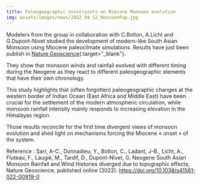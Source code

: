 ```yaml
---
title: Paleogeographic constraints on Miocene Monsoon evolution
img: assets/images/news/2022_04_12_MonsoonPap.jpg
---
```


Modelers from the group in collaboration with C.Bolton, A.Licht and G.Dupont-Nivet studied the development of modern-like South Asian Monsoon
using Miocene paleoclimate simulations. Results have just been publish in [Nature Geoscience](https://rdcu.be/cKXlb ){:target="_blank"}.

They show that monsoon winds and rainfall evolved with different timing during the Neogene as they react to different paleogeographic elements
that have their own chronology. 

This study highlights that (often forgotten) paleogeographic changes at the western border of Indian Ocean (East Africa and Middle East)
have been crucial for the settlement of the modern atmospheric circulation, while monsoon rainfall intensity mainly responds to increasing
elevation in the Himalayas region. 

Those results reconcile for the first time divergent views of monsoon evolution and shed light on mechanisms forcing the Miocene « onset » of the system.

Reference : Sarr, A-C., Donnadieu, Y., Bolton, C., Ladant, J-B., Licht, A., Fluteau, F., Laugié, M., Tardif, D., Dupont-Nivet, G. 
Neogene South Asian Monsoon Rainfall and Wind Histories diverged due to topographic effects, Nature Geoscience, published online (2022). 
https://doi.org/10.1038/s41561-022-00919-0

